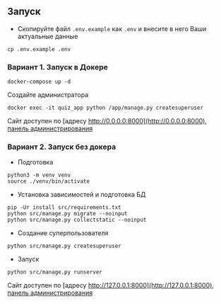 

## Запуск

* Скопируйте файл `.env.example` как `.env` и внесите в него Ваши актуальные данные

```shell
cp .env.example .env
```

### Вариант 1. Запуск в Докере

```shell
docker-compose up -d
```

Создайте администратора
```shell
docker exec -it quiz_app python /app/manage.py createsuperuser
```

Сайт доступен по [адресу http://0.0.0.0:8000](http://0.0.0.0:8000), [панель администрирования](http://0.0.0.0:8000/admin/)

### Вариант 2. Запуск без докера

* Подготовка 

```shell
python3 -m venv venv
source ./venv/bin/activate
```

* Установка зависимостей и подготовка БД
```shell
pip -Ur install src/requirements.txt
python src/manage.py migrate --noinput
python src/manage.py collectstatic --noinput
```

* Создание суперпользователя
```shell
python src/manage.py createsuperuser
```

* Запуск
```shell
python src/manage.py runserver
```

Сайт доступен по [адресу http://127.0.0.1:8000](http://127.0.0.1:8000), [панель администрирования](http://127.0.0.1:8000/admin/)
